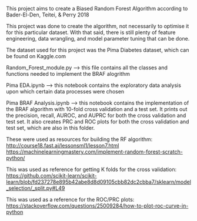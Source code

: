This project aims to create a Biased Random Forest Algorithm according to Bader-El-Den, Teitei, & Perry 2018


This project was done to create the algorithm, not necessarily to optimise it for this particular dataset.  With that said, there is still plenty of feature engineering, data wrangling, and model parameter tuning that can be done.


The dataset used for this project was the Pima Diabetes dataset, which can be found on Kaggle.com


Random_Forest_module.py --> this file contains all the classes and functions needed to implement the BRAF alogrithm

Pima EDA.ipynb --> this notebook contains the exploratory data analysis upon which certain data processes were chosen

Pima BRAF Analysis.ipynb --> this notebook contains the implementation of the BRAF algorithm with 10-fold cross validation and a test set.  It prints out the precision, recall, AUROC, and AUPRC for both the cross validation and test set.  It also creates PRC and ROC plots for both the cross validation and test set, which are also in this folder.


These were used as resources for building the RF algorithm:
http://course18.fast.ai/lessonsml1/lesson7.html
https://machinelearningmastery.com/implement-random-forest-scratch-python/

This was used as reference for getting K folds for the cross validation:
https://github.com/scikit-learn/scikit-learn/blob/fd237278e895b42abe8d8d09105cbb82dc2cbba7/sklearn/model_selection/_split.py#L49

This was used as a reference for the ROC/PRC plots:
https://stackoverflow.com/questions/25009284/how-to-plot-roc-curve-in-python